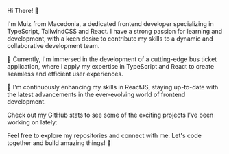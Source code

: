 Hi There! 👋

I'm Muiz from Macedonia, a dedicated frontend developer specializing in TypeScript, TailwindCSS and React. I have a strong passion for learning and development, with a keen desire to contribute my skills to a dynamic and collaborative development team.

🔭 Currently, I'm immersed in the development of a cutting-edge bus ticket application, where I apply my expertise in TypeScript and React to create seamless and efficient user experiences.

🌱 I'm continuously enhancing my skills in ReactJS, staying up-to-date with the latest advancements in the ever-evolving world of frontend development.

Check out my GitHub stats to see some of the exciting projects I've been working on lately:


Feel free to explore my repositories and connect with me. Let's code together and build amazing things! 🚀
